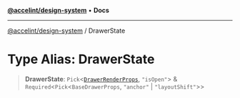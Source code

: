 [**@accelint/design-system**](../README.md) • **Docs**

***

[@accelint/design-system](../README.md) / DrawerState

# Type Alias: DrawerState

> **DrawerState**: `Pick`\<[`DrawerRenderProps`](DrawerRenderProps.md), `"isOpen"`\> & `Required`\<`Pick`\<`BaseDrawerProps`, `"anchor"` \| `"layoutShift"`\>\>
